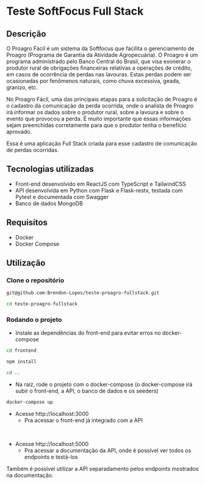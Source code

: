 # Teste SoftFocus Full Stack

## Descrição
O Proagro Fácil é um sistema da Softfocus que facilita o gerenciamento de
Proagro (Programa de Garantia da Atividade Agropecuária). O Proagro é um
programa administrado pelo Banco Central do Brasil, que visa exonerar o produtor
rural de obrigações financeiras relativas a operações de crédito, em casos de
ocorrência de perdas nas lavouras. Estas perdas podem ser ocasionadas por
fenômenos naturais, como chuva excessiva, geada, granizo, etc.

No Proagro Fácil, uma das principais etapas para a solicitação de Proagro é
o cadastro da comunicação da perda ocorrida, onde o analista de Proagro irá
informar os dados sobre o produtor rural, sobre a lavoura e sobre o evento que
provocou a perda. É muito importante que essas informações sejam preenchidas
corretamente para que o produtor tenha o benefício aprovado.

Essa é uma aplicação Full Stack criada para esse cadastro de comunicação de perdas ocorridas.

## Tecnologias utilizadas
 - Front-end desenvolvido em ReactJS com TypeScript e TailwindCSS
 - API desenvolvida em Python com Flask e Flask-restx, testada com Pytest e documentada com Swagger
 - Banco de dados MongoDB

## Requisitos
 - Docker
 - Docker Compose

## Utilização

### Clone o repositório
```bash
git@github.com:Brendon-Lopes/teste-proagro-fullstack.git

cd teste-proagro-fullstack
```

### Rodando o projeto
- Instale as dependências do front-end para evitar erros no docker-compose
```bash
cd frontend
```
```bash
npm install
```
```bash
cd ..
```

- Na raíz, rode o projeto com o docker-compose (o docker-compose irá subir o front-end, a API, o banco de dados e os seeders)

```bash
docker-compose up
```
- Acesse http://localhost:3000
  - Pra acessar o front-end já integrado com a API

<br>

- Acesse http://localhost:5000
  - Pra acessar a documentação da API, onde é possível ver todos os endpoints e testá-los

Também é possível utilizar a API separadamento pelos endpoints mostrados na documentação.

